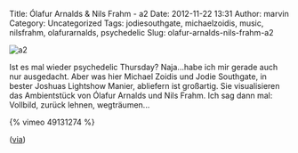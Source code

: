 Title: Ólafur Arnalds & Nils Frahm - a2
Date: 2012-11-22 13:31
Author: marvin
Category: Uncategorized
Tags: jodiesouthgate, michaelzoidis, music, nilsfrahm, olafurarnalds, psychedelic
Slug: olafur-arnalds-nils-frahm-a2

![a2]({static}/images/a2.jpg)

Ist es mal wieder psychedelic Thursday? Naja...habe ich mir gerade auch
nur ausgedacht. Aber was hier Michael Zoidis und Jodie Southgate, in
bester Joshuas Lightshow Manier, abliefern ist großartig. Sie
visualisieren das Ambientstück von Ólafur Arnalds und Nils Frahm. Ich
sag dann mal: Vollbild, zurück lehnen, wegträumen...

{% vimeo 49131274 %}

([via](http://thomasraukamp.tumblr.com/post/36277070996/a-visual-piece-by-michael-zoidis-and-jodie))


